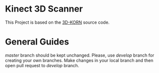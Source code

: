 # Kinect 3D Scanner
This Project is based on the [3D-KORN](https://github.com/umaatgithub/3D-KORN) source code.

# General Guides
*master* branch should be kept unchanged. Please, use *develop* branch for creating your own branches. Make changes in your local branch and then open pull request to *develop* branch.
